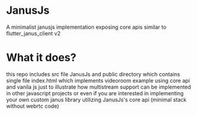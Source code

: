 # JanusJs
A minimalist janusjs implementation exposing core apis similar to flutter_janus_client v2

# What it does?
this repo includes src file JanusJs and public directory which contains single file index.html which implements videoroom example using core api and vanila js just to illustrate how multistream support can be implemented in other javascript projects or even if you are interested in implementing your own custom janus library utilizing JanusJs's core api (minimal stack without webrtc code)